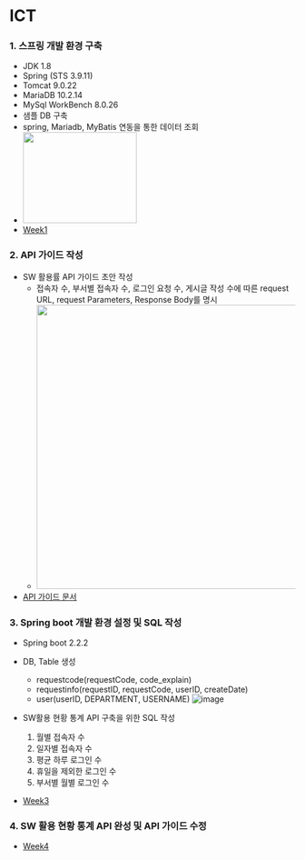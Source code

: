 # ICT
### 1. 스프링 개발 환경 구축 
  - JDK 1.8
  - Spring (STS 3.9.11)
  - Tomcat 9.0.22
  - MariaDB 10.2.14
  - MySql WorkBench 8.0.26
  - 샘플 DB 구축
  - spring, Mariadb, MyBatis 연동을 통한 데이터 조회  
  -  <t> <img src="https://user-images.githubusercontent.com/75845861/129186039-3c41220a-6bb2-4bd9-abdd-efc0fbabc778.png" width="200" height="160"/>
  - [Week1](https://github.com/hjinha18/ICT/tree/main/Week1)
    
### 2. API 가이드 작성  
  - SW 활용률 API 가이드 초안 작성  
    - 접속자 수, 부서별 접속자 수, 로그인 요청 수, 게시글 작성 수에 따른 request URL, request Parameters, Response Body를 명시
    - <t> <img src="https://user-images.githubusercontent.com/75845861/130008392-94069069-2344-4017-8ff4-d9612b601bae.png" width="580" height="500"/>  
  - [API 가이드 문서](https://github.com/hjinha18/ICT/blob/main/Week2/SW%20%ED%99%9C%EC%9A%A9%EB%A5%A0%20API%20%EA%B0%80%EC%9D%B4%EB%93%9C_1.1.pdf)
  
### 3. Spring boot 개발 환경 설정 및 SQL 작성
- Spring boot 2.2.2
- DB, Table 생성
  - requestcode(requestCode, code_explain)
  - requestinfo(requestID, requestCode, userID, createDate)
  - user(userID, DEPARTMENT, USERNAME)
  ![image](https://user-images.githubusercontent.com/75845861/130792663-6738e339-d92b-4c37-a240-84934a05c7ee.png)

- SW활용 현황 통계 API 구축을 위한 SQL 작성
  1. 월별 접속자 수
  2. 일자별 접속자 수
  3. 평균 하루 로그인 수
  4. 휴일을 제외한 로그인 수
  5. 부서별 월별 로그인 수
- [Week3](https://github.com/hjinha18/ICT/tree/main/Week3)

### 4. SW 활용 현황 통계 API 완성 및 API 가이드 수정
   - [Week4](https://github.com/hjinha18/ICT/tree/main/Week4)
  
